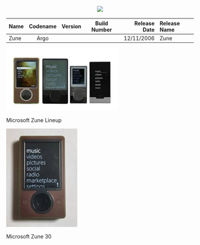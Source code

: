 <p align="center">
  <img src="https://github.com/InstallingEverything/MicrosoftBuildNumbers/blob/main/Images/Zune/ZuneLogo.jpeg" />
</p>



| Name                                                   | Codename          | Version | Build Number      | Release Date | Release Name                                             |
| :----------------------------------------------------- | :---------------: | :-----: | :---------------: | -----------: | :------------------------------------------------------- |
| Zune                                                   | Argo              |         |                   |  12/11/2006  | Zune                                                     |

![Zune Lineup](https://github.com/InstallingEverything/MicrosoftBuildNumbers/blob/main/Images/Zune/Lineup.jpeg)

Microsoft Zune Lineup

![Zune 30](https://github.com/InstallingEverything/MicrosoftBuildNumbers/blob/main/Images/Zune/Zune30.jpeg)

Microsoft Zune 30